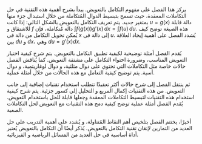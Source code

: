 يركز هذا الفصل على مفهوم التكامل بالتعويض.  يبدأ بشرح أهمية هذه التقنية في حل التكاملات المعقدة، حيث تسمح بتبسيط الدوال المُتكاملة من خلال استبدال جزء منها بمتغير جديد.  يتم تعريف التكامل بالتعويض بالشكل التالي: إذا كانت $u = g(x)$ دالة قابلة للاشتقاق و $f$ دالة مُتكاملة، فإن $\int f(g(x))g'(x) \, dx = \int f(u) \, du$.  هذه الصيغة توضح كيف يُمكن تحويل التكامل من دالة في $x$ إلى دالة في $u$.  يُشدد الفصل على أهمية إيجاد العلاقة بين $du$ و $dx$، وهي $du = g'(x)dx$.

يُقدم الفصل أمثلة توضيحية لكيفية تطبيق التكامل بالتعويض.  يتم شرح كيفية اختيار التعويض المناسب، وضرورة احتواء التكامل على مشتقة التعويض.  كما يُناقش الفصل حالات خاصة مثل التكاملات التي تحتوي على دوال مثلثية، و دوال لوغاريتمية، و دوال أسية.  يتم توضيح  كيفية التعامل مع هذه الحالات من خلال أمثلة عملية.

ثم ينتقل الفصل إلى شرح حالات أكثر تعقيدًا تتطلب استخدام تقنيات إضافية إلى جانب التعويض. من هذه التقنيات إكمال المربع و التحليل إلى كسور جزئية.  يتم شرح كيفية استخدام هذه التقنيات لتبسيط التكاملات المعقدة وجعلها قابلة للحل باستخدام التعويض.  يُقدم الفصل أمثلة عملية توضح  كيفية دمج هذه التقنيات مع التعويض لحل التكاملات الصعبة.

أخيرًا،  يختتم الفصل بتلخيص أهم النقاط المُتناولة، و يُشدد على  أهمية التدريب على حل العديد من التمارين لإتقان تقنية التكامل بالتعويض.  يُذكر  أيضًا أن التكامل بالتعويض يُعتبر أداة أساسية في حل العديد من المسائل الرياضية و الفيزيائية.